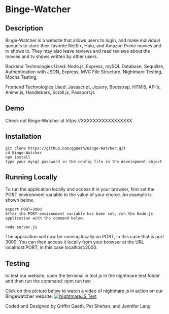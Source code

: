# Binge-Watcher


## Description

Binge-Watcher is a website that allows users to login, and make individual queue's to store their favorite Netflix, Hulu, and Amazon Prime movies and tv shows in.  They may also leave reviews and read reviews about the movies and tv shows written by other users.  

Backend Technologies Used:  Node.js, Express, mySQL Database, Sequilize, Authentication with JSON, Express, MVC File Structure, Nightmare Testing, Mocha Testing, 

Frontend Technologies Used: Javascript, Jquery, Bootstrap, HTMl5, API's,  Anime.js, Handlebars, Scroll.js, Passport.js

## Demo

 Check out Binge-Watcher at https://XXXXXXXXXXXXXXXXX

## Installation

```
git clone https://github.com/ggaeth/Binge-Watcher.git
cd Binge-Watcher
npm install
type your mysql password in the config file in the development object
```

## Running Locally

To run the application locally and access it in your browser, first set the PORT environment variable to the value of your choice. An example is shown below.
```
export PORT=3000
After the PORT environment variable has been set, run the Node.js application with the command below.
```

```
node server.js
```
The application will now be running locally on PORT, in this case that is port 3000. You can then access it locally from your browser at the URL localhost:PORT, in this case localhost:3000.

## Testing

to test our website, open the terminal in test.js in the nightmare test folder and then run the command:
npm run test 

Click on this picture below to watch a video of nightmare.js in action on our Bingewatcher website.
[![NightmareJS Test](https://i.ytimg.com/vi/MGZolXIfeAM/hqdefault.jpg)](https://www.youtube.com/watch?v=MGZolXIfeAM "NightmareJS Test")


Coded and Designed by Griffin Gaeth, Pat Shehan, and Jennifer Lang



